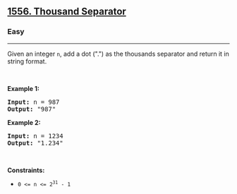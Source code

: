 <h2><a href="https://leetcode.com/problems/thousand-separator/">1556. Thousand Separator</a></h2><h3>Easy</h3><hr><div><p>Given an integer <code>n</code>, add a dot (".") as the thousands separator and return it in string format.</p>

<p>&nbsp;</p>
<p><strong class="example">Example 1:</strong></p>

<pre><strong>Input:</strong> n = 987
<strong>Output:</strong> "987"
</pre>

<p><strong class="example">Example 2:</strong></p>

<pre><strong>Input:</strong> n = 1234
<strong>Output:</strong> "1.234"
</pre>

<p>&nbsp;</p>
<p><strong>Constraints:</strong></p>

<ul>
	<li><code>0 &lt;= n &lt;= 2<sup>31</sup> - 1</code></li>
</ul>
</div>